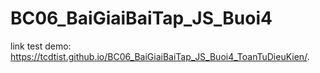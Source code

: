 # BC06_BaiGiaiBaiTap_JS_Buoi4
link test demo: https://tcdtist.github.io/BC06_BaiGiaiBaiTap_JS_Buoi4_ToanTuDieuKien/.
